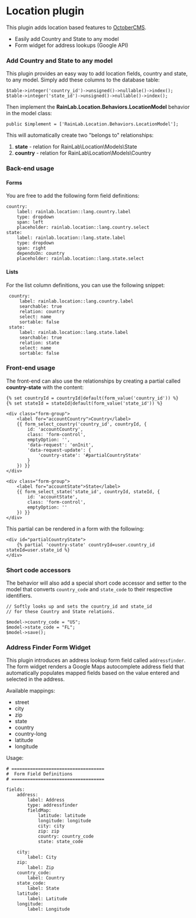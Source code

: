 # Location plugin

This plugin adds location based features to [OctoberCMS](http://octobercms.com).

* Easily add Country and State to any model
* Form widget for address lookups (Google API)

### Add Country and State to any model

This plugin provides an easy way to add location fields, country and state, to any model. Simply add these columns to the database table:

    $table->integer('country_id')->unsigned()->nullable()->index();
    $table->integer('state_id')->unsigned()->nullable()->index();

Then implement the **RainLab.Location.Behaviors.LocationModel** behavior in the model class:

    public $implement = ['RainLab.Location.Behaviors.LocationModel'];

This will automatically create two "belongs to" relationships:

1. **state** - relation for RainLab\Location\Models\State
1. **country** - relation for RainLab\Location\Models\Country

### Back-end usage

#### Forms

You are free to add the following form field definitions:

    country:
        label: rainlab.location::lang.country.label
        type: dropdown
        span: left
        placeholder: rainlab.location::lang.country.select
    state:
        label: rainlab.location::lang.state.label
        type: dropdown
        span: right
        dependsOn: country
        placeholder: rainlab.location::lang.state.select
        
#### Lists

For the list column definitions, you can use the following snippet:

     country:
         label: rainlab.location::lang.country.label
         searchable: true
         relation: country
         select: name
         sortable: false
     state:
         label: rainlab.location::lang.state.label
         searchable: true
         relation: state
         select: name
         sortable: false
    

### Front-end usage

The front-end can also use the relationships by creating a partial called **country-state** with the content:

    {% set countryId = countryId|default(form_value('country_id')) %}
    {% set stateId = stateId|default(form_value('state_id')) %}

    <div class="form-group">
        <label for="accountCountry">Country</label>
        {{ form_select_country('country_id', countryId, {
            id: 'accountCountry',
            class: 'form-control',
            emptyOption: '',
            'data-request': 'onInit',
            'data-request-update': {
                'country-state': '#partialCountryState'
            }
        }) }}
    </div>

    <div class="form-group">
        <label for="accountState">State</label>
        {{ form_select_state('state_id', countryId, stateId, {
            id: 'accountState',
            class: 'form-control',
            emptyOption: ''
        }) }}
    </div>

This partial can be rendered in a form with the following:

    <div id="partialCountryState">
        {% partial 'country-state' countryId=user.country_id stateId=user.state_id %}
    </div>

### Short code accessors

The behavior will also add a special short code accessor and setter to the model that converts `country_code` and `state_code` to their respective identifiers.

    // Softly looks up and sets the country_id and state_id
    // for these Country and State relations.

    $model->country_code = "US";
    $model->state_code = "FL";
    $model->save();

### Address Finder Form Widget

This plugin introduces an address lookup form field called `addressfinder`. The form widget renders a Google Maps autocomplete address field that automatically populates mapped fields based on the value entered and selected in the address.

Available mappings:

- street
- city
- zip
- state
- country
- country-long
- latitude
- longitude

Usage:

    # ===================================
    #  Form Field Definitions
    # ===================================

    fields:
        address:
            label: Address
            type: addressfinder
            fieldMap:
                latitude: latitude
                longitude: longitude
                city: city
                zip: zip
                country: country_code
                state: state_code

        city:
            label: City
        zip:
            label: Zip
        country_code:
            label: Country
        state_code:
            label: State
        latitude:
            label: Latitude
        longitude:
            label: Longitude
